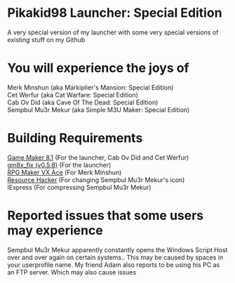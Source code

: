 # Pikakid98 Launcher: Special Edition
A very special version of my launcher with some very special versions of existing stuff on my Github

# You will experience the joys of

Merk Minshun (aka Markiplier's Mansion: Special Edition)
\
Cet Werfur (aka Cat Warfare: Special Edition)
\
Cab Ov Did (aka Cave Of The Dead: Special Edition)
\
Sempbul Mu3r Mekur (aka Simple M3U Maker: Special Edition)


# Building Requirements

[Game Maker 8.1](https://archive.org/details/GameMaker81) (For the launcher, Cab Ov Did and Cet Werfur)
\
[gm8x_fix (v0.5.8)](https://github.com/skyfloogle/gm8x_fix/releases/tag/v0.5.8) (For the launcher)
\
[RPG Maker VX Ace](https://store.steampowered.com/app/220700) (For Merk Minshun)
\
[Resource Hacker](http://angusj.com/resourcehacker/#download) (For changing Sempbul Mu3r Mekur's icon)
\
IExpress (For compressing Sempbul Mu3r Mekur)


# Reported issues that some users may experience

Sempbul Mu3r Mekur apparently constantly opens the Windows Script Host over and over again on certain systems.. This may be caused by spaces in your userprofile name. My friend Adam also reports to be using his PC as an FTP server. Which may also cause issues
